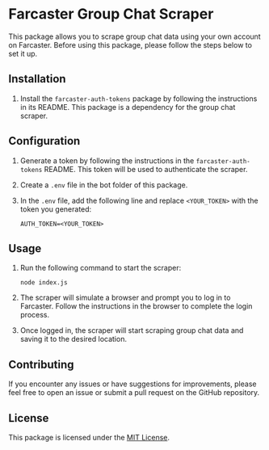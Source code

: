 # Farcaster Group Chat Scraper

This package allows you to scrape group chat data using your own account on Farcaster. Before using this package, please follow the steps below to set it up.

## Installation

1. Install the `farcaster-auth-tokens` package by following the instructions in its README. This package is a dependency for the group chat scraper.

## Configuration

1. Generate a token by following the instructions in the `farcaster-auth-tokens` README. This token will be used to authenticate the scraper.

2. Create a `.env` file in the bot folder of this package.

3. In the `.env` file, add the following line and replace `<YOUR_TOKEN>` with the token you generated:

    ```
    AUTH_TOKEN=<YOUR_TOKEN>
    ```

## Usage

1. Run the following command to start the scraper:

    ```
    node index.js
    ```

2. The scraper will simulate a browser and prompt you to log in to Farcaster. Follow the instructions in the browser to complete the login process.

3. Once logged in, the scraper will start scraping group chat data and saving it to the desired location.

## Contributing

If you encounter any issues or have suggestions for improvements, please feel free to open an issue or submit a pull request on the GitHub repository.

## License

This package is licensed under the [MIT License](https://opensource.org/licenses/MIT).